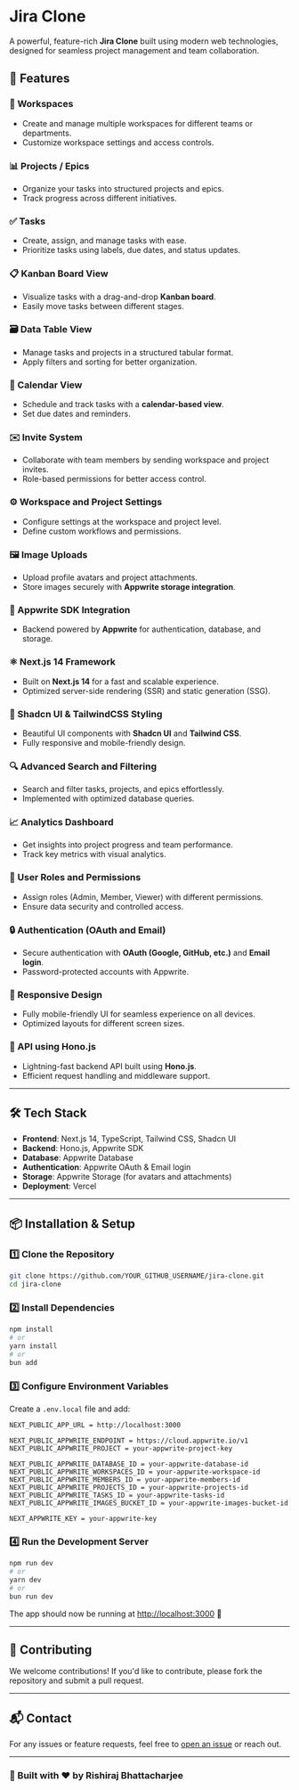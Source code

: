 # Jira Clone

A powerful, feature-rich **Jira Clone** built using modern web technologies, designed for seamless project management and team collaboration.

## 🚀 Features

### 🏢 Workspaces
- Create and manage multiple workspaces for different teams or departments.
- Customize workspace settings and access controls.

### 📊 Projects / Epics
- Organize your tasks into structured projects and epics.
- Track progress across different initiatives.

### ✅ Tasks
- Create, assign, and manage tasks with ease.
- Prioritize tasks using labels, due dates, and status updates.

### 📋 Kanban Board View
- Visualize tasks with a drag-and-drop **Kanban board**.
- Easily move tasks between different stages.

### 🗃️ Data Table View
- Manage tasks and projects in a structured tabular format.
- Apply filters and sorting for better organization.

### 📅 Calendar View
- Schedule and track tasks with a **calendar-based view**.
- Set due dates and reminders.

### ✉️ Invite System
- Collaborate with team members by sending workspace and project invites.
- Role-based permissions for better access control.

### ⚙️ Workspace and Project Settings
- Configure settings at the workspace and project level.
- Define custom workflows and permissions.

### 🖼️ Image Uploads
- Upload profile avatars and project attachments.
- Store images securely with **Appwrite storage integration**.

### 🔌 Appwrite SDK Integration
- Backend powered by **Appwrite** for authentication, database, and storage.

### ⚛️ Next.js 14 Framework
- Built on **Next.js 14** for a fast and scalable experience.
- Optimized server-side rendering (SSR) and static generation (SSG).

### 🎨 Shadcn UI & TailwindCSS Styling
- Beautiful UI components with **Shadcn UI** and **Tailwind CSS**.
- Fully responsive and mobile-friendly design.

### 🔍 Advanced Search and Filtering
- Search and filter tasks, projects, and epics effortlessly.
- Implemented with optimized database queries.

### 📈 Analytics Dashboard
- Get insights into project progress and team performance.
- Track key metrics with visual analytics.

### 👥 User Roles and Permissions
- Assign roles (Admin, Member, Viewer) with different permissions.
- Ensure data security and controlled access.

### 🔒 Authentication (OAuth and Email)
- Secure authentication with **OAuth (Google, GitHub, etc.)** and **Email login**.
- Password-protected accounts with Appwrite.

### 📱 Responsive Design
- Fully mobile-friendly UI for seamless experience on all devices.
- Optimized layouts for different screen sizes.

### 🚀 API using Hono.js
- Lightning-fast backend API built using **Hono.js**.
- Efficient request handling and middleware support.

---

## 🛠️ Tech Stack
- **Frontend**: Next.js 14, TypeScript, Tailwind CSS, Shadcn UI
- **Backend**: Hono.js, Appwrite SDK
- **Database**: Appwrite Database
- **Authentication**: Appwrite OAuth & Email login
- **Storage**: Appwrite Storage (for avatars and attachments)
- **Deployment**: Vercel

---

## 📦 Installation & Setup

### 1️⃣ Clone the Repository
```bash
git clone https://github.com/YOUR_GITHUB_USERNAME/jira-clone.git
cd jira-clone
```

### 2️⃣ Install Dependencies
```bash
npm install
# or
yarn install
# or
bun add
```

### 3️⃣ Configure Environment Variables
Create a `.env.local` file and add:
```env
NEXT_PUBLIC_APP_URL = http://localhost:3000

NEXT_PUBLIC_APPWRITE_ENDPOINT = https://cloud.appwrite.io/v1
NEXT_PUBLIC_APPWRITE_PROJECT = your-appwrite-project-key

NEXT_PUBLIC_APPWRITE_DATABASE_ID = your-appwrite-database-id
NEXT_PUBLIC_APPWRITE_WORKSPACES_ID = your-appwrite-workspace-id
NEXT_PUBLIC_APPWRITE_MEMBERS_ID = your-appwrite-members-id
NEXT_PUBLIC_APPWRITE_PROJECTS_ID = your-appwrite-projects-id
NEXT_PUBLIC_APPWRITE_TASKS_ID = your-appwrite-tasks-id
NEXT_PUBLIC_APPWRITE_IMAGES_BUCKET_ID = your-appwrite-images-bucket-id

NEXT_APPWRITE_KEY = your-appwrite-key
```

### 4️⃣ Run the Development Server
```bash
npm run dev
# or
yarn dev
# or
bun run dev
```

The app should now be running at [http://localhost:3000](http://localhost:3000) 🚀

---

## 🌟 Contributing
We welcome contributions! If you'd like to contribute, please fork the repository and submit a pull request.

---

## 📬 Contact
For any issues or feature requests, feel free to [open an issue](https://github.com/YOUR_GITHUB_USERNAME/jira-clone/issues) or reach out.

---

### 🎯 Built with ❤️ by Rishiraj Bhattacharjee

